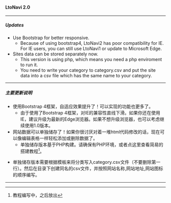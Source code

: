 #### LtoNavi 2.0

---
##### Updates

* Use Bootstrap for better responsive.
  * Because of using bootstrap4, LtoNavi2 has poor compatibility for IE. For IE users, you can still use LtoNavi1 or update to Microsoft Edge.
* Sites data can be stored separately now.
  * This version is using php, which means you need a php enviroment to run it.
  * You need to write your category to category.csv and put the site data into a csv file which has the same name to your category.

---

##### 主要更新说明

* 使用Bootstrap 4框架，自适应效果提升了！可以实现的功能也更多了。
  -   由于使用了Bootstrap 4框架，对IE的兼容性直线下滑。如果你还在使用IE，建议升级为最新的Edge浏览器。如果不想升级浏览器，也可以考虑继续使用1.0版本。
* 网站数据可以单独储存了！如果你很讨厌对着一堆html代码修改的话，现在可以像编辑表格一样轻松添加或删除数据了。
  * 单独储存版本基于PHP构建。请确保有PHP环境，或者点这里查看简易的搭建教程[^1]。
[^1]: 教程编写中，之后放出

  * 单独储存版本需要根据模板来将分类写入category.csv文件（不要删除第一行）。然后在目录下创建同名的csv文件，并按照网站名称,网站地址,网站图标的顺序编写。

---


